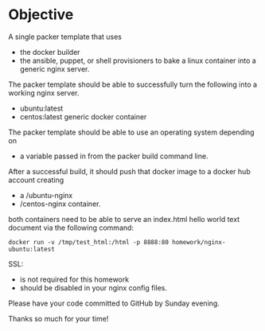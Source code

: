 # Objective

A single packer template that uses
- the docker builder
- the ansible, puppet, or shell provisioners to bake a linux container into a generic nginx server.

The packer template should be able to successfully turn the following into a working nginx server.
- ubuntu:latest
- centos:latest generic docker container

The packer template should be able to use an operating system depending on
- a variable passed in from the packer build command line.


After a successful build, it should push that docker image to a docker hub account creating
- a <yourDockerHubUser>/ubuntu-nginx
- <yourDockerHubUser>/centos-nginx container.

both containers need to be able to serve an index.html hello world text document via the following command:
```
docker run -v /tmp/test_html:/html -p 8888:80 homework/nginx-ubuntu:latest
```

SSL:
- is not required for this homework
- should be disabled in your nginx config files.

Please have your code committed to GitHub by Sunday evening.

Thanks so much for your time!
